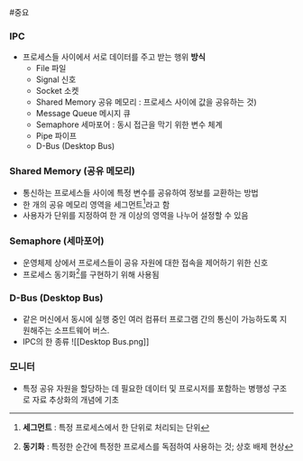 #중요
### IPC
- 프로세스들 사이에서 서로 데이터를 주고 받는 행위
	**방식**
	- File 파일
	- Signal 신호
	- Socket 소켓
	- Shared Memory 공유 메모리 : 프로세스 사이에 값을 공유하는 것)
	- Message Queue 메시지 큐
	- Semaphore 세마포어 : 동시 접근을 막기 위한 변수 체계
	- Pipe 파이프
	- D-Bus (Desktop Bus)

### Shared Memory (공유 메모리)
- 통신하는 프로세스들 사이에 특정 변수를 공유하여 정보를 교환하는 방법
- 한 개의 공유 메모리 영역을 세그먼트[^Segment]라고 함
- 사용자가 단위를 지정하여 한 개 이상의 영역을 나누어 설정할 수 있음

### Semaphore (세마포어)
- 운영체제 상에서 프로세스들이 공유 자원에 대한 접속을 제어하기 위한 신호
- 프로세스 동기화[^Synchronization]를 구현하기 위해 사용됨

### D-Bus (Desktop Bus)
- 같은 머신에서 동시에 실행 중인 여러 컴퓨터 프로그램 간의 통신이 가능하도록 지원해주는 소프트웨어 버스.
- IPC의 한 종류
![[Desktop Bus.png]]

### 모니터
- 특정 공유 자원을 할당하는 데 필요한 데이터 및 프로시저를 포함하는 병행성 구조로 자료 추상화의 개념에 기초

[^Segment]: **세그먼트** : 특정 프로세스에서 한 단위로 처리되는 단위
[^Synchronization]: **동기화** : 특정한 순간에 특정한 프로세스를 독점하여 사용하는 것; 상호 배제 현상[^3]
[^3]: **상호 배제** : 여러 프로세스들이 하나의 공유 자원을 상호 배타적으로 사용할 수 있으나, 동시에 사용할 수 없도록 하는 것